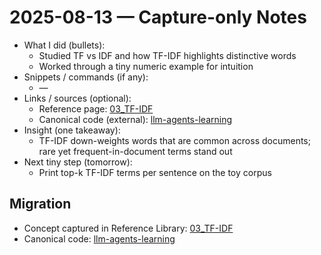 # 2025-08-13 — Capture-only Notes

- What I did (bullets):
  - Studied TF vs IDF and how TF-IDF highlights distinctive words
  - Worked through a tiny numeric example for intuition
- Snippets / commands (if any):
  - —
- Links / sources (optional):
  - Reference page: [03_TF-IDF](../../03_ReferenceLibrary/02_AI-and-ML/04_NaturalLanguageProcessing/01_Basics/03_TF-IDF.md)
  - Canonical code (external): [llm-agents-learning](https://github.com/Swamy-s-Tech-Skills-Academy-AI-ML-Data/llm-agents-learning)
- Insight (one takeaway):
  - TF-IDF down-weights words that are common across documents; rare yet frequent-in-document terms stand out
- Next tiny step (tomorrow):
  - Print top-k TF-IDF terms per sentence on the toy corpus

## Migration

- Concept captured in Reference Library: [03_TF-IDF](../../03_ReferenceLibrary/02_AI-and-ML/04_NaturalLanguageProcessing/01_Basics/03_TF-IDF.md)
- Canonical code: [llm-agents-learning](https://github.com/Swamy-s-Tech-Skills-Academy-AI-ML-Data/llm-agents-learning)
